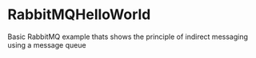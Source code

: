 # RabbitMQHelloWorld


Basic RabbitMQ example thats shows the principle of indirect messaging using a message queue
